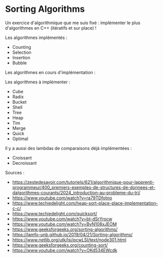 # Sorting Algorithms
Un exercice d'algorithmique que me suis fixé : implémenter le plus d'algorithmes en C++ (itératifs et sur place) !

Les algorithmes implémentés :
- Counting
- Selection
- Insertion
- Bubble

Les algorithmes en cours d'implémentation :

Les algorithmes à implémenter :
- Cube
- Radix
- Bucket
- Shell
- Tree
- Heap
- Tim
- Merge
- Quick
- Optimal

Il y a aussi des lambdas de comparaisons déjà implémentées :
- Croissant
- Decroissant

Sources :
- https://zestedesavoir.com/tutoriels/621/algorithmique-pour-lapprenti-programmeur/400_premiers-exemples-de-structures-de-donnees-et-dalgorithmes-courants/2024_introduction-au-probleme-du-tri/
- https://www.youtube.com/watch?v=ra79TDfotno
- https://www.techiedelight.com/heap-sort-place-place-implementation-c-c/
- https://www.techiedelight.com/quicksort/
- https://www.youtube.com/watch?v=bt-dSrYrocw
- https://www.youtube.com/watch?v=BvN108xJEOM
- https://www.geeksforgeeks.org/sorting-algorithms/
- https://lamfo-unb.github.io/2019/04/21/Sorting-algorithms/
- https://www.netlib.org/utk/lsi/pcwLSI/text/node301.html
- https://www.geeksforgeeks.org/counting-sort/
- https://www.youtube.com/watch?v=OKd534EWcdk